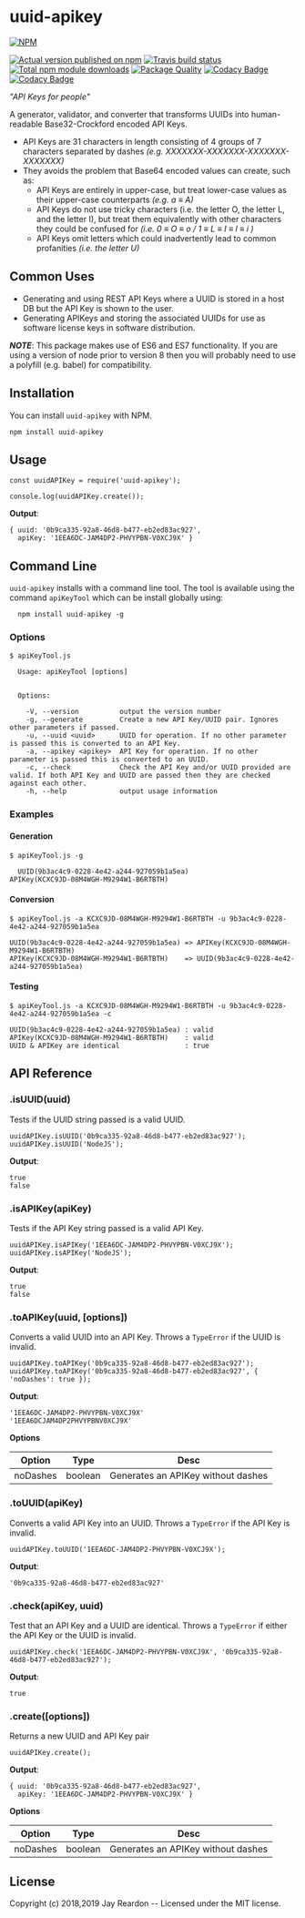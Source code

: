 # uuid-apikey

[![NPM](https://nodei.co/npm/uuid-apikey.png?downloads=true)](https://nodei.co/npm/uuid-apikey/)

[![Actual version published on npm](http://img.shields.io/npm/v/uuid-apikey.svg)](https://www.npmjs.org/package/uuid-apikey)
[![Travis build status](https://travis-ci.org/chronosis/uuid-apikey.svg)](https://www.npmjs.org/package/uuid-apikey)
[![Total npm module downloads](http://img.shields.io/npm/dt/uuid-apikey.svg)](https://www.npmjs.org/package/uuid-apikey)
[![Package Quality](http://npm.packagequality.com/shield/uuid-apikey.svg)](http://packagequality.com/#?package=uuid-apikey)
[![Codacy Badge](https://api.codacy.com/project/badge/Grade/6c4ea28976c54c0493f8c0a4e742a95a)](https://www.codacy.com/app/chronosis/uuid-apikey?utm_source=github.com&amp;utm_medium=referral&amp;utm_content=chronosis/uuid-apikey&amp;utm_campaign=Badge_Grade)
[![Codacy Badge](https://api.codacy.com/project/badge/Coverage/6c4ea28976c54c0493f8c0a4e742a95a)](https://www.codacy.com/app/chronosis/uuid-apikey?utm_source=github.com&utm_medium=referral&utm_content=chronosis/uuid-apikey&utm_campaign=Badge_Coverage)

*"API Keys for people"*

A generator, validator, and converter that transforms UUIDs into human-readable Base32-Crockford encoded API Keys.

 * API Keys are 31 characters in length consisting of 4 groups of 7 characters separated by dashes *(e.g. XXXXXXX-XXXXXXX-XXXXXXX-XXXXXXX)*
 * They avoids the problem that Base64 encoded values can create, such as:
   * API Keys are entirely in upper-case, but treat lower-case values as their upper-case counterparts *(e.g. a ≡ A)*
   * API Keys do not use tricky characters (i.e. the letter O, the letter L, and the letter I), but treat them equivalently with other characters they could be confused for *(i.e. 0 ≡ O ≡ o / 1 ≡ L ≡ I ≡ l ≡ i )*
   * API Keys omit letters which could inadvertently lead to common profanities *(i.e. the letter U)*

## Common Uses
 * Generating and using REST API Keys where a UUID is stored in a host DB but the API Key is shown to the user.
 * Generating APIKeys and storing the associated UUIDs for use as software license keys in software distribution.

***NOTE***: This package makes use of ES6 and ES7 functionality. If you are using a version of node prior to version 8 then you will probably need to use a polyfill (e.g. babel) for compatibility.

## Installation
You can install `uuid-apikey` with NPM.
```shell
npm install uuid-apikey
```
## Usage
```es2016
const uuidAPIKey = require('uuid-apikey');

console.log(uuidAPIKey.create());
```
**Output**:
```
{ uuid: '0b9ca335-92a8-46d8-b477-eb2ed83ac927',
  apiKey: '1EEA6DC-JAM4DP2-PHVYPBN-V0XCJ9X' }
```

## Command Line
`uuid-apikey` installs with a command line tool. The tool is available using the command `apiKeyTool` which can be install globally using:

```
  npm install uuid-apikey -g
```

### Options
```shell
$ apiKeyTool.js

  Usage: apiKeyTool [options]


  Options:

    -V, --version          output the version number
    -g, --generate         Create a new API Key/UUID pair. Ignores other parameters if passed.
    -u, --uuid <uuid>      UUID for operation. If no other parameter is passed this is converted to an API Key.
    -a, --apikey <apikey>  API Key for operation. If no other parameter is passed this is converted to an UUID.
    -c, --check            Check the API Key and/or UUID provided are valid. If both API Key and UUID are passed then they are checked against each other.
    -h, --help             output usage information
```

### Examples
#### Generation
```shell
$ apiKeyTool.js -g

  UUID(9b3ac4c9-0228-4e42-a244-927059b1a5ea)
APIKey(KCXC9JD-08M4WGH-M9294W1-B6RTBTH)
```
#### Conversion
```shell
$ apiKeyTool.js -a KCXC9JD-08M4WGH-M9294W1-B6RTBTH -u 9b3ac4c9-0228-4e42-a244-927059b1a5ea

UUID(9b3ac4c9-0228-4e42-a244-927059b1a5ea) => APIKey(KCXC9JD-08M4WGH-M9294W1-B6RTBTH)
APIKey(KCXC9JD-08M4WGH-M9294W1-B6RTBTH)    => UUID(9b3ac4c9-0228-4e42-a244-927059b1a5ea)
```

#### Testing
```shell
$ apiKeyTool.js -a KCXC9JD-08M4WGH-M9294W1-B6RTBTH -u 9b3ac4c9-0228-4e42-a244-927059b1a5ea -c

UUID(9b3ac4c9-0228-4e42-a244-927059b1a5ea) : valid
APIKey(KCXC9JD-08M4WGH-M9294W1-B6RTBTH)    : valid
UUID & APIKey are identical                : true
```

## API Reference

### .isUUID(uuid)
Tests if the UUID string passed is a valid UUID.
```es2016
uuidAPIKey.isUUID('0b9ca335-92a8-46d8-b477-eb2ed83ac927');
uuidAPIKey.isUUID('NodeJS');
```
**Output**:
```
true
false
```

### .isAPIKey(apiKey)
Tests if the API Key string passed is a valid API Key.
```es2016
uuidAPIKey.isAPIKey('1EEA6DC-JAM4DP2-PHVYPBN-V0XCJ9X');
uuidAPIKey.isAPIKey('NodeJS');
```
**Output**:
```
true
false
```

### .toAPIKey(uuid, [options])
Converts a valid UUID into an API Key. Throws a `TypeError` if the UUID is invalid.
```es2016
uuidAPIKey.toAPIKey('0b9ca335-92a8-46d8-b477-eb2ed83ac927');
uuidAPIKey.toAPIKey('0b9ca335-92a8-46d8-b477-eb2ed83ac927', { 'noDashes': true });
```
**Output**:
```
'1EEA6DC-JAM4DP2-PHVYPBN-V0XCJ9X'
'1EEA6DCJAM4DP2PHVYPBNV0XCJ9X'
```
**Options**

| Option | Type | Desc |
| ------ | ---- | ---- |
| noDashes | boolean | Generates an APIKey without dashes |

### .toUUID(apiKey)
Converts a valid API Key into an UUID. Throws a `TypeError` if the API Key is invalid.
```es2016
uuidAPIKey.toUUID('1EEA6DC-JAM4DP2-PHVYPBN-V0XCJ9X');
```
**Output**:
```
'0b9ca335-92a8-46d8-b477-eb2ed83ac927'
```

### .check(apiKey, uuid)
Test that an API Key and a UUID are identical. Throws a `TypeError` if either the API Key or the UUID is invalid.
```es2016
uuidAPIKey.check('1EEA6DC-JAM4DP2-PHVYPBN-V0XCJ9X', '0b9ca335-92a8-46d8-b477-eb2ed83ac927');
```
**Output**:
```
true
```

### .create([options])
Returns a new UUID and API Key pair
```es2016
uuidAPIKey.create();
```
**Output**:
```
{ uuid: '0b9ca335-92a8-46d8-b477-eb2ed83ac927',
  apiKey: '1EEA6DC-JAM4DP2-PHVYPBN-V0XCJ9X' }
```
**Options**

| Option | Type | Desc |
| ------ | ---- | ---- |
| noDashes | boolean | Generates an APIKey without dashes |

## License
Copyright (c) 2018,2019 Jay Reardon -- Licensed under the MIT license.
